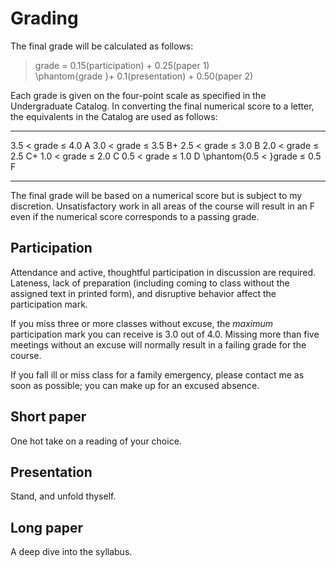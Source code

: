# Grading

The final grade will be calculated as follows:

> grade = 0.15(participation) + 0.25(paper 1)  
> \phantom{grade }+ 0.1(presentation) + 0.50(paper 2)

Each grade is given on the four-point scale as specified in the Undergraduate Catalog. In converting the final numerical score to a letter, the equivalents in the Catalog are used as follows:

----------                  --
3.5 < grade ≤ 4.0           A
3.0 < grade ≤ 3.5           B+
2.5 < grade ≤ 3.0           B
2.0 < grade ≤ 2.5           C+
1.0 < grade ≤ 2.0           C
0.5 < grade ≤ 1.0           D
\phantom{0.5 < }grade ≤ 0.5 F
----------                  --

The final grade will be based on a numerical score but is subject to my discretion. Unsatisfactory work in all areas of the course will result in an F even if the numerical score corresponds to a passing grade.

## Participation

Attendance and active, thoughtful participation in discussion are required. Lateness, lack of preparation (including coming to class without the assigned text in printed form), and disruptive behavior affect the participation mark.

If you miss three or more classes without excuse, the *maximum* participation mark you can receive is 3.0 out of 4.0. Missing more than five meetings without an excuse will normally result in a failing grade for the course. 

If you fall ill or miss class for a family emergency, please contact me as soon as possible; you can make up for an excused absence. 

## Short paper

One hot take on a reading of your choice.

## Presentation

Stand, and unfold thyself.

## Long paper

A deep dive into the syllabus.
